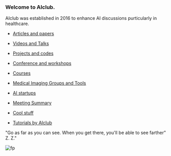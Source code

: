 ### Welcome to AIclub.

AIclub was established in 2016 to enhance AI discussions purticularly in healthcare.



* [Articles and papers](https://github.com/mravendi/AIclub/blob/master/articles.md)

* [Videos and Talks](https://github.com/mravendi/AIclub/blob/master/videosandlinks.md)

* [Projects and codes](https://github.com/mravendi/AIclub/blob/master/projects.md)

* [Conference and workshops](https://github.com/mravendi/AIclub/blob/master/conferences.md)

* [Courses](https://github.com/mravendi/AIclub/blob/master/courses.md)

* [Medical Imaging Groups and Tools](https://github.com/mravendi/AIclub/blob/master/medimaginggroups.md)

* [AI startups](https://github.com/mravendi/AIclub/blob/master/aistartups.md)
* [Meeting Summary](https://github.com/mravendi/AIclub/blob/master/meetings.md)

* [Cool stuff](https://github.com/mravendi/AIclub/blob/master/coolstuff.md)

* [Tutorials by AIclub](https://github.com/mravendi/AIclub/blob/master/tutorials.md)




"Go as far as you can see. When you get there, you'll be able to see farther" Z. Z."

![fp](https://github.com/mravendi/AIclub/blob/master/figs/chihuahua_vs_muffin_vision_API_800x350.jpg)
